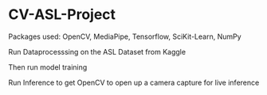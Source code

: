 # CV-ASL-Project

Packages used: OpenCV, MediaPipe, Tensorflow, SciKit-Learn, NumPy

Run Dataprocesssing on the ASL Dataset from Kaggle

Then run model training

Run Inference to get OpenCV to open up a camera capture for live inference

